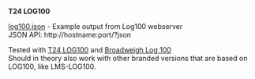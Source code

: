 **T24 LOG100**    

[log100.json](log100.json) - Example output from Log100 webserver  
JSON API: http://hostname:port/?json

Tested with [T24 LOG100](https://www.mantracourt.com/software/t24-range/t24log100-channel-data-logging-visualisation-software) and [Broadweigh Log 100](https://www.broadweigh.com/product/data-logging-viewing-software/)  
Should in theory also work with other branded versions that are based on LOG100, like LMS-LOG100.
